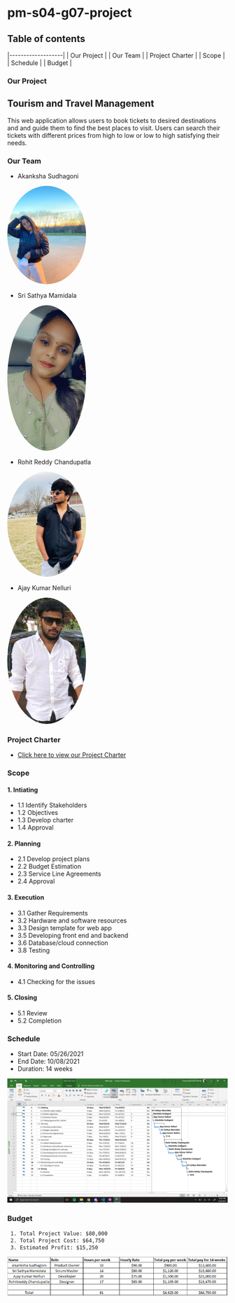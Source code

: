 # pm-s04-g07-project
## Table of contents

|-------------------|
| Our Project       |
| Our Team          |
| Project Charter   |
| Scope             |
| Schedule          |
| Budget            |

### Our Project 
  ##   Tourism and Travel Management 
   
  <P> This web application allows users to book tickets to desired destinations and and guide them to find the best places to visit. Users can search their tickets with different prices from high to low or low to high satisfying their needs. </p>

### Our Team

  * Akanksha Sudhagoni 
  
  
  <img src="images/Akanksha.jpg" alt="drawing" width="180" style="border-radius:50%" /> <br/>


  * Sri Sathya Mamidala 
  

  <img src="images/sathya.jpeg" alt="drawing" width="180" style="border-radius:50%" />  <br/>


  * Rohit Reddy Chandupatla  
  
   
   <img src="images/Rohit.jpg" alt="drawing" width="180" style="border-radius:50%" /> <br/>


  * Ajay Kumar Nelluri  
  

  <img src="images/Ajay.jfif" alt="drawing" width="180" style="border-radius:50%" /> <br/>

### Project Charter
  - [Click here to view our Project Charter](/scope/Charter.md)

### Scope
#### 1. Intiating
* 1.1 Identify Stakeholders
* 1.2 Objectives
* 1.3 Develop charter
* 1.4 Approval

#### 2. Planning
* 2.1 Develop project plans
* 2.2 Budget Estimation
* 2.3 Service Line Agreements
* 2.4 Approval

#### 3. Execution
* 3.1 Gather Requirements
* 3.2 Hardware and software resources
* 3.3 Design template for web app
* 3.5 Developing front end and backend
* 3.6 Database/cloud connection
* 3.8 Testing

#### 4. Monitoring and Controlling
* 4.1 Checking for the issues

#### 5. Closing
* 5.1 Review
* 5.2 Completion

     
### Schedule
  * Start Date: 05/26/2021 
  * End Date: 10/08/2021
  * Duration: 14 weeks
  
  <img src="/schedule/Updated.PNG" alt="Schedule1"/>
    
### Budget
     1. Total Project Value: $80,000 
     2. Total Project Cost: $64,750 
     3. Estimated Profit: $15,250 

<img src="/Budget/Budget.PNG" alt="Project Budget"/>

